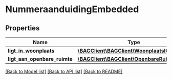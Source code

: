 # NummeraanduidingEmbedded

## Properties
Name | Type | Description | Notes
------------ | ------------- | ------------- | -------------
**ligt_in_woonplaats** | [**\BAGClient\BAGClient\WoonplaatsIOHal**](WoonplaatsIOHal.md) |  | [optional] 
**ligt_aan_openbare_ruimte** | [**\BAGClient\BAGClient\OpenbareRuimteIOHal**](OpenbareRuimteIOHal.md) |  | [optional] 

[[Back to Model list]](../../README.md#documentation-for-models) [[Back to API list]](../../README.md#documentation-for-api-endpoints) [[Back to README]](../../README.md)

